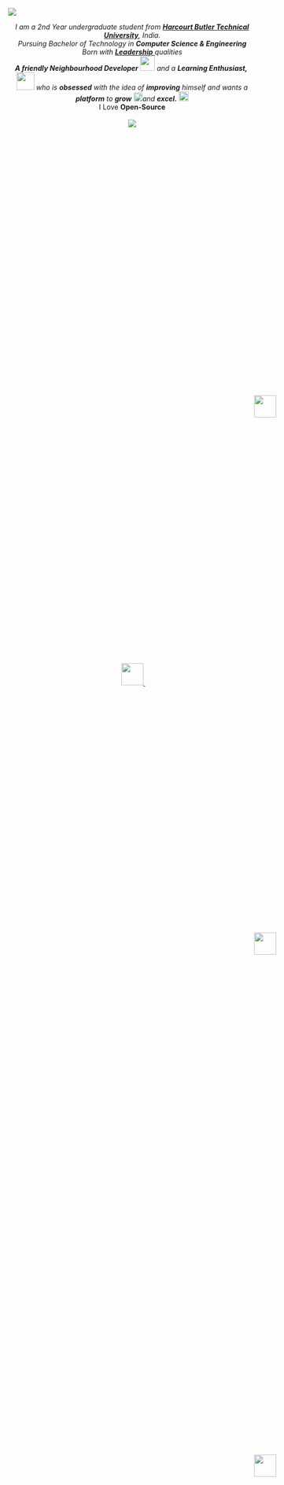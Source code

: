 <a href="https://mohitjaisal.com"><img src="https://raw.githubusercontent.com/mohitjaisal/ImageStore/master/Readme-MohitJaisal/Mohit-jaisal-readme.gif" target="_blank" ></a>
<br>

<p align="center">
  <em>
    I am a 2nd Year undergraduate student from <a href="https://hbtu.ac.in/"> <b>Harcourt Butler Technical University</b></a>, India.<br>
    Pursuing Bachelor of Technology in <b>Computer Science & Engineering</b><br>
    Born with <a href="https://mohitjaisal.com"> <b>Leadership</b> </a>qualities<br>
    <b>A friendly Neighbourhood Developer</b> <img src="https://raw.githubusercontent.com/mohitjaisal/ImageStore/master/Readme-MohitJaisal/GIFs/1-Developer.gif" width="30px"> and a <b>Learning    Enthusiast,</b>&nbsp;<img src="https://raw.githubusercontent.com/mohitjaisal/ImageStore/master/Readme-MohitJaisal/GIFs/2-Designer.gif" width="36px">  who is <b>obsessed</b>
    with the idea of <b>improving</b> himself and wants a <b>platform</b> to 
    <b>grow</b> <img src="https://raw.githubusercontent.com/mohitjaisal/ImageStore/master/Readme-MohitJaisal/GIFs/3-Rocket.gif" width="18px">and 
    <b>excel.</b> <img src="https://raw.githubusercontent.com/mohitjaisal/ImageStore/master/Readme-MohitJaisal/GIFs/4-Medal.gif" width="20px">   </em>  <br>
    I Love <b>Open-Source</b> <br>
    <br>
  <img align="center" src="https://komarev.com/ghpvc/?username=mohitjaisal&color=orange" />
  <br>

</p>

<br>
<p align="center">
  
  <a href="https://mohitjaisal.com">
    <img src="https://raw.githubusercontent.com/mohitjaisal/ImageStore/ba820b0a2614a28dd57677aa425352a482a312ef/SvgStore/Social-Media-Icons/globe-americas-solid.svg" height="45px" style="margin: 500px;" />
  </a>&nbsp; &nbsp;
  <a href="https://twitter.com/mohitjaisal">
    <img src="https://raw.githubusercontent.com/alexnaiman/alexnaiman/master/resources/twitter.svg" height="45px" style="margin: 500x;" />
  </a>&nbsp; &nbsp;
  <a href="https://www.instagram.com/mohitjaisal">
    <img src="https://raw.githubusercontent.com/alexnaiman/alexnaiman/master/resources/instagram.webp" height="45px" style="margin: 500px;" />
  </a>&nbsp; &nbsp;
  <a href="https://www.linkedin.com/in/mohitjaisal">
    <img src="https://raw.githubusercontent.com/alexnaiman/alexnaiman/master/resources/linkedin.webp" height="45px" style="margin: 500px;" />
  </a>&nbsp; &nbsp;
  <a href="https://mohitjaisal.medium.com">
    <img src="https://github.com/ShushantRaghuvanshi/random/blob/main/medium.svg" height="45px" style="margin: 500px;" />
  </a>&nbsp; &nbsp;
  <a href="mailto:mohitjaisal.com@gmail.com">
    <img src="https://raw.githubusercontent.com/alexnaiman/alexnaiman/master/resources/gmail.png" height="40px" style="margin: 500px;" />
  </a>
  
</p>

<br>
<p align="center">
✱<img alt="GIF" src="https://raw.githubusercontent.com/mohitjaisal/ImageStore/master/Readme-MohitJaisal/GIFs/5-wave.gif" width="20vw" />Associate Head of Web Development at the official <a href="https://ecellhbtu.org/"> <b>Entrepreneurship Cell</b></a>, HBTU 👨‍💻
<br>
✱<img alt="GIF" src="https://raw.githubusercontent.com/mohitjaisal/ImageStore/master/Readme-MohitJaisal/GIFs/6-gandalf_parrot.gif" width="20vw" /> Representative of University's <a href="https://psmsc.hbtu.in/"><b>Official Newsletter (PSMSC)</b></a>💪.
<br>
✱<img alt="GIF" src="https://raw.githubusercontent.com/mohitjaisal/ImageStore/master/Readme-MohitJaisal/GIFs/7-headbang.gif" width="20vw" /> Campus Ambassador at <a href="https://codingninjas.com"><b>Coding Ninjas</b></a> & <a href="https://codingblocks.com"><b>Coding Blocks</b></a>.
<br>
✱<img alt="GIF" src="https://raw.githubusercontent.com/mohitjaisal/ImageStore/master/Readme-MohitJaisal/GIFs/8-hmm.gif" width="20vw" />Cloud Computing enthusiast <a href="https://www.qwiklabs.com/public_profiles/f0f1c629-0347-402c-be37-b8f8c49fbe3e"><b>GCP</b></a>, <a href="https://www.coursera.org/account/accomplishments/verify/A2HGLPC8T9N3"><b>AWS</b></a>, <a href="https://drive.google.com/file/d/1dSuTiq8b5n4GI0Vtinr6Msel9c2p9xA3/view"><b>Azure</b></a>🌐
<br>
✱<img alt="GIF" src="https://raw.githubusercontent.com/mohitjaisal/ImageStore/master/Readme-MohitJaisal/GIFs/10-happy.gif" width="20vw" />My <b>leadership</b> vision comes from passion, not position 💡.
<br>
✱<img alt="GIF" src="https://raw.githubusercontent.com/mohitjaisal/ImageStore/master/Readme-MohitJaisal/GIFs/9-coin.gif" width="20vw" /> Volunteering through many organizations like <a href="https://developers.facebook.com/developercircles/">Facebook Developers Circle</a>, <a href="https://support.mozilla.org/en-US/user/mohitjaisal">Mozilla</a>, <a href="https://verzeo.in/">Verzeo</a> etc. 💡
<br>
✱<img alt="GIF" src="https://raw.githubusercontent.com/mohitjaisal/ImageStore/master/Readme-MohitJaisal/GIFs/4-Medal.gif" width="20vw" /> Have a look at my <b>Repos</b>💡 & do Leave a <b>STAR</b>⭐️ if you like my work👨‍💻.
<br>
</p>
<br>

<h2 align="center"> Programming Skills</h2>

<a href="https://mohitjaisal.com">
<p>
   
  <code><img width="10%" src="https://github.com/mohitjaisal/ImageStore/blob/master/Readme-MohitJaisal/Programming-Skills/1c.png"></code>
  <code><img width="10%" src="https://github.com/mohitjaisal/ImageStore/blob/master/Readme-MohitJaisal/Programming-Skills/2cpp.png"></code>
  <code><img width="10%" src="https://github.com/mohitjaisal/ImageStore/blob/master/Readme-MohitJaisal/Programming-Skills/4js.png"></code>
  <code><img width="10%" src="https://github.com/mohitjaisal/ImageStore/blob/master/Readme-MohitJaisal/Programming-Skills/5html.png"></code>
  <code><img width="10%" src="https://github.com/mohitjaisal/ImageStore/blob/master/Readme-MohitJaisal/Programming-Skills/6css.png"></code>
  <code><img width="10%" src="https://github.com/mohitjaisal/ImageStore/blob/master/Readme-MohitJaisal/Programming-Skills/7.jquery.svg"></code>
  <code><img width="10%" src="https://github.com/mohitjaisal/ImageStore/blob/master/Readme-MohitJaisal/Programming-Skills/8.bootstrap.svg"></code>
  <code><img width="10%" src="https://github.com/mohitjaisal/ImageStore/blob/master/Readme-MohitJaisal/Programming-Skills/15.sass.svg"></code>
  <br/>
  <code><img width="10%" src="https://github.com/mohitjaisal/ImageStore/blob/master/Readme-MohitJaisal/Programming-Skills/9.nodejs.svg"></code>
  <code><img width="10%" src="https://github.com/mohitjaisal/ImageStore/blob/master/Readme-MohitJaisal/Programming-Skills/10.expressjs.svg"></code>
  <code><img width="10%" src="https://github.com/mohitjaisal/ImageStore/blob/master/Readme-MohitJaisal/Programming-Skills/11.npm.svg"></code>
  <code><img width="10%" src="https://github.com/mohitjaisal/ImageStore/blob/master/Readme-MohitJaisal/Programming-Skills/12.reactjs.svg"></code>
  <code><img width="10%" src="https://github.com/mohitjaisal/ImageStore/blob/master/Readme-MohitJaisal/Programming-Skills/13.firebase.svg"></code>
  <code><img width="10%" src="https://github.com/mohitjaisal/ImageStore/blob/master/Readme-MohitJaisal/Programming-Skills/14.mongodb.svg"></code>
  <code><img width="10%" src="https://github.com/mohitjaisal/ImageStore/blob/master/Readme-MohitJaisal/Programming-Skills/16.gatsbyjs.svg"></code>
  <code><img width="10%" src="https://github.com/mohitjaisal/ImageStore/blob/master/Readme-MohitJaisal/Programming-Skills/30.xd.svg"></code>
 
 
  
   
   <img width="55%" align="right" alt="Mohit Jaisal's github stats" src="https://github-readme-stats.vercel.app/api?username=mohitjaisal&show_icons=true&hide_border=true"/>

 
  <code><img width="10%" src="https://github.com/mohitjaisal/ImageStore/blob/master/Readme-MohitJaisal/Programming-Skills/17.heroku.svg"></code>
  <code><img width="10%" src="https://github.com/mohitjaisal/ImageStore/blob/master/Readme-MohitJaisal/Programming-Skills/18.postman.svg"></code>
  <code><img width="10%" src="https://github.com/mohitjaisal/ImageStore/blob/master/Readme-MohitJaisal/Programming-Skills/19.netlify.svg"></code>
  <br />
  <code><img width="10%" src="https://github.com/mohitjaisal/ImageStore/blob/master/Readme-MohitJaisal/Programming-Skills/20aws.png"></code>
  <code><img width="10%" src="https://github.com/mohitjaisal/ImageStore/blob/master/Readme-MohitJaisal/Programming-Skills/21.microsoft-azure.svg"></code>
  <code><img width="10%" src="https://github.com/mohitjaisal/ImageStore/blob/master/Readme-MohitJaisal/Programming-Skills/22.kubernetes.svg"></code>
  <br />
  <code><img width="10%" src="https://github.com/mohitjaisal/ImageStore/blob/master/Readme-MohitJaisal/Programming-Skills/23.mysql.svg"></code>
  <code><img width="10%" src="https://github.com/mohitjaisal/ImageStore/blob/master/Readme-MohitJaisal/Programming-Skills/24.google-cloud.svg"></code>
  <code><img width="10%" src="https://github.com/mohitjaisal/ImageStore/blob/master/Readme-MohitJaisal/Programming-Skills/29.atom.svg"></code>
  <br />
  <code><img width="10%" src="https://github.com/mohitjaisal/ImageStore/blob/master/Readme-MohitJaisal/Programming-Skills/26.git.svg"></code>
  <code><img width="10%" src="https://github.com/mohitjaisal/ImageStore/blob/master/Readme-MohitJaisal/Programming-Skills/27.github.svg"></code>
  <code><img width="10%" src="https://github.com/mohitjaisal/ImageStore/blob/master/Readme-MohitJaisal/Programming-Skills/28.visualstudio-code.svg"></code>
  


</p>
</a>
<br>

<h2 align="center"> My Recent post on Medium!</h2>

<a target="_blank" href="https://github-readme-medium-recent-article.vercel.app/medium/@mohitjaisal/0"><img src="https://github-readme-medium-recent-article.vercel.app/medium/@mohitjaisal/0" alt="Recent Article 0"> 
<a target="_blank" href="https://github-readme-medium-recent-article.vercel.app/medium/@mohitjaisal/1"><img src="https://github-readme-medium-recent-article.vercel.app/medium/@mohitjaisal/1" alt="Recent Article 1">   

  
  <a href="https://mohitjaisal.com"><p align="center"><img align="center" src="https://github-readme-streak-stats.herokuapp.com/?user=mohitjaisal&" alt="mohitjaisal" /></p></a>
  
  
<p align="center">
<a href="https://mohitjaisal.medium.com">
    <img src="https://www.vectorlogo.zone/logos/medium/medium-ar21.svg" height="45px" style="margin: 500px;" />
  </a>&nbsp; &nbsp; &nbsp;
  <a href="https://dev.to/mohitjaisal">
    <img src="https://www.vectorlogo.zone/logos/devto/devto-ar21.svg" height="45px" style="margin: 500px;" />
  </a>

</p>
